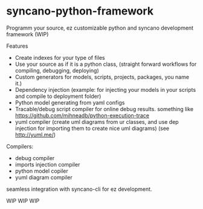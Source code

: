 # syncano-python-framework
Programm your source, ez customizable python and syncano development framework (WIP)

Features
- Create indexes for your type of files
- Use your source as if it is a python class, (straight forward workflows for compiling, debugging, deploying)
- Custom generators for models, scripts, projects, packages, you name it.)
- Dependency injection (example: for injecting your models in your scripts and compile to deployment folder)
- Python model generating from yaml configs
- Tracable/debug script compiler for online debug results. something like https://github.com/mihneadb/python-execution-trace
- yuml compiler (create uml diagrams from ur classes, and use dep injection for importing them to create nice uml diagrams) (see http://yuml.me/)


Compilers:
- debug compiler
- imports injection compiler
- python model copiler
- yuml diagram compiler

seamless integration with syncano-cli for ez development.

WIP WIP WIP

